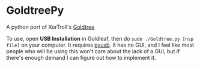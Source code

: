 # GoldtreePy
A python port of XorTroll's [Goldtree](https://github.com/XorTroll/Goldleaf/tree/master/Goldtree)


To use, open **USB Installation** in Goldleaf, then do `sudo ./Goldtree.py [nsp file]` on your computer. It requires [pyusb](https://github.com/pyusb/pyusb). It has no GUI, and I feel like most people who will be using this won't care about the lack of a GUI, but if there's enough demand I can figure out how to implement it.
